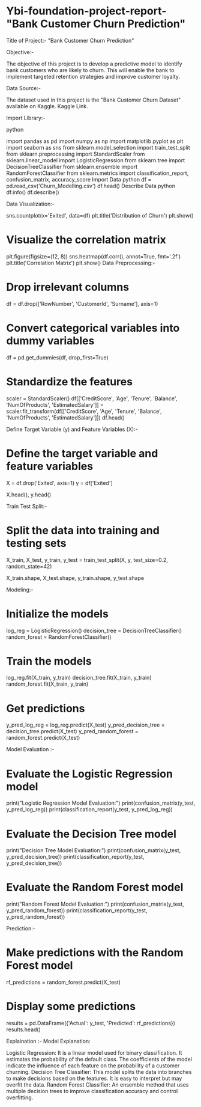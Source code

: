 # Ybi-foundation-project-report-"Bank Customer Churn Prediction"
Title of Project:- 
"Bank Customer Churn Prediction"

Objective:- 

The objective of this project is to develop a predictive model to identify bank customers who are likely to churn. This will enable the bank to implement targeted retention strategies and improve customer loyalty.

Data Source:- 

The dataset used in this project is the "Bank Customer Churn Dataset" available on Kaggle. Kaggle Link.

Import Library:- 

python

import pandas as pd
import numpy as np
import matplotlib.pyplot as plt
import seaborn as sns
from sklearn.model_selection import train_test_split
from sklearn.preprocessing import StandardScaler
from sklearn.linear_model import LogisticRegression
from sklearn.tree import DecisionTreeClassifier
from sklearn.ensemble import RandomForestClassifier
from sklearn.metrics import classification_report, confusion_matrix, accuracy_score
Import Data
python
df = pd.read_csv('Churn_Modelling.csv')
df.head()
Describe Data
python
df.info()
df.describe()

Data Visualization:- 

sns.countplot(x='Exited', data=df)
plt.title('Distribution of Churn')
plt.show()

# Visualize the correlation matrix
plt.figure(figsize=(12, 8))
sns.heatmap(df.corr(), annot=True, fmt='.2f')
plt.title('Correlation Matrix')
plt.show()
Data Preprocessing:- 

# Drop irrelevant columns
df = df.drop(['RowNumber', 'CustomerId', 'Surname'], axis=1)

# Convert categorical variables into dummy variables
df = pd.get_dummies(df, drop_first=True)

# Standardize the features
scaler = StandardScaler()
df[['CreditScore', 'Age', 'Tenure', 'Balance', 'NumOfProducts', 'EstimatedSalary']] = scaler.fit_transform(df[['CreditScore', 'Age', 'Tenure', 'Balance', 'NumOfProducts', 'EstimatedSalary']])
df.head()

Define Target Variable (y) and Feature Variables (X):-

# Define the target variable and feature variables
X = df.drop('Exited', axis=1)
y = df['Exited']

X.head(), y.head()

Train Test Split:- 

# Split the data into training and testing sets
X_train, X_test, y_train, y_test = train_test_split(X, y, test_size=0.2, random_state=42)

X_train.shape, X_test.shape, y_train.shape, y_test.shape

Modeling:- 

# Initialize the models
log_reg = LogisticRegression()
decision_tree = DecisionTreeClassifier()
random_forest = RandomForestClassifier()

# Train the models
log_reg.fit(X_train, y_train)
decision_tree.fit(X_train, y_train)
random_forest.fit(X_train, y_train)

# Get predictions
y_pred_log_reg = log_reg.predict(X_test)
y_pred_decision_tree = decision_tree.predict(X_test)
y_pred_random_forest = random_forest.predict(X_test)

Model Evaluation :- 

# Evaluate the Logistic Regression model
print("Logistic Regression Model Evaluation:")
print(confusion_matrix(y_test, y_pred_log_reg))
print(classification_report(y_test, y_pred_log_reg))

# Evaluate the Decision Tree model
print("Decision Tree Model Evaluation:")
print(confusion_matrix(y_test, y_pred_decision_tree))
print(classification_report(y_test, y_pred_decision_tree))

# Evaluate the Random Forest model
print("Random Forest Model Evaluation:")
print(confusion_matrix(y_test, y_pred_random_forest))
print(classification_report(y_test, y_pred_random_forest))

Prediction:- 


# Make predictions with the Random Forest model
rf_predictions = random_forest.predict(X_test)

# Display some predictions
results = pd.DataFrame({'Actual': y_test, 'Predicted': rf_predictions})
results.head()

Explaination :- 
Model Explanation:

Logistic Regression: It is a linear model used for binary classification. It estimates the probability of the default class. The coefficients of the model indicate the influence of each feature on the probability of a customer churning.
Decision Tree Classifier: This model splits the data into branches to make decisions based on the features. It is easy to interpret but may overfit the data.
Random Forest Classifier: An ensemble method that uses multiple decision trees to improve classification accuracy and control overfitting.
